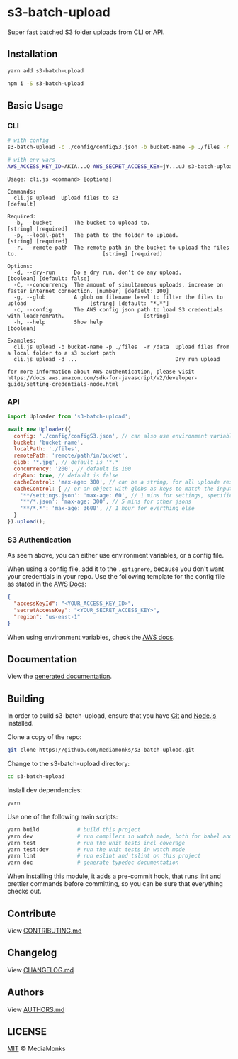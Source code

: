# s3-batch-upload

Super fast batched S3 folder uploads from CLI or API.

## Installation

```sh
yarn add s3-batch-upload
```

```sh
npm i -S s3-batch-upload
```


## Basic Usage

### CLI

```sh
# with config
s3-batch-upload -c ./config/configS3.json -b bucket-name -p ./files -r remote/path/in/bucket

# with env vars
AWS_ACCESS_KEY_ID=AKIA...Q AWS_SECRET_ACCESS_KEY=jY...uJ s3-batch-upload -b bucket-name -p ./files -r remote/path/in/bucket -g "*.jpg -C 200 -d"
```

```
Usage: cli.js <command> [options]

Commands:
  cli.js upload  Upload files to s3                                                                            [default]

Required:
  -b, --bucket       The bucket to upload to.                                                        [string] [required]
  -p, --local-path   The path to the folder to upload.                                               [string] [required]
  -r, --remote-path  The remote path in the bucket to upload the files to.                           [string] [required]

Options:
  -d, --dry-run      Do a dry run, don't do any upload.                                       [boolean] [default: false]
  -C, --concurrency  The amount of simultaneous uploads, increase on faster internet connection. [number] [default: 100]
  -g, --glob         A glob on filename level to filter the files to upload                    [string] [default: "*.*"]
  -c, --config       The AWS config json path to load S3 credentials with loadFromPath.                         [string]
  -h, --help         Show help                                                                                 [boolean]

Examples:
  cli.js upload -b bucket-name -p ./files  -r /data  Upload files from a local folder to a s3 bucket path
  cli.js upload -d ...                               Dry run upload

for more information about AWS authentication, please visit
https://docs.aws.amazon.com/sdk-for-javascript/v2/developer-guide/setting-credentials-node.html
```

### API
```js
import Uploader from 's3-batch-upload';

await new Uploader({
  config: './config/configS3.json', // can also use environment variables
  bucket: 'bucket-name',
  localPath: './files',
  remotePath: 'remote/path/in/bucket',
  glob: '*.jpg', // default is '*.*'
  concurrency: '200', // default is 100
  dryRun: true, // default is false
  cacheControl: 'max-age: 300', // can be a string, for all uploade resources
  cacheControl: { // or an object with globs as keys to match the input path
    '**/settings.json': 'max-age: 60', // 1 mins for settings, specific matches should go first
    '**/*.json': 'max-age: 300', // 5 mins for other jsons
    '**/*.*': 'max-age: 3600', // 1 hour for everthing else
  } 
}).upload();
```

### S3 Authentication

As seem above, you can either use environment variables, or a config file.

When using a config file, add it to the `.gitignore`, because you don't want your credentials
in your repo. Use the following template for the config file as stated in the [AWS Docs](https://docs.aws.amazon.com/sdk-for-javascript/v2/developer-guide/loading-node-credentials-json-file.html):

```json
{
  "accessKeyId": "<YOUR_ACCESS_KEY_ID>", 
  "secretAccessKey": "<YOUR_SECRET_ACCESS_KEY>", 
  "region": "us-east-1"
}
```

When using environment variables, check the [AWS docs](https://docs.aws.amazon.com/sdk-for-javascript/v2/developer-guide/loading-node-credentials-environment.html).

## Documentation

View the [generated documentation](http://mediamonks.github.io/s3-batch-upload/).


## Building

In order to build s3-batch-upload, ensure that you have [Git](http://git-scm.com/downloads)
and [Node.js](http://nodejs.org/) installed.

Clone a copy of the repo:
```sh
git clone https://github.com/mediamonks/s3-batch-upload.git
```

Change to the s3-batch-upload directory:
```sh
cd s3-batch-upload
```

Install dev dependencies:
```sh
yarn
```

Use one of the following main scripts:
```sh
yarn build            # build this project
yarn dev              # run compilers in watch mode, both for babel and typescript
yarn test             # run the unit tests incl coverage
yarn test:dev         # run the unit tests in watch mode
yarn lint             # run eslint and tslint on this project
yarn doc              # generate typedoc documentation
```

When installing this module, it adds a pre-commit hook, that runs lint and prettier commands
before committing, so you can be sure that everything checks out.


## Contribute

View [CONTRIBUTING.md](./CONTRIBUTING.md)


## Changelog

View [CHANGELOG.md](./CHANGELOG.md)


## Authors

View [AUTHORS.md](./AUTHORS.md)


## LICENSE

[MIT](./LICENSE) © MediaMonks


